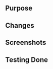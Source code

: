 ## Purpose
<!--- What is the feature, bug, or other reason for making this change? --->
<!--- Please include links to tickets if they exist. --->



## Changes
<!--- What did you change and why? --->
<!-- Example list:
- [x] completed change 1
- [x] completed change 2
- [ ] incomplete change
-->



## Screenshots
<!--- If applicable, include screenshots to assist your teammates
in quickly understanding what was added / changed / fixed.  --->



## Testing Done
<!--- How do you know this works? --->
<!--- Did you test locally or write new specs? --->
